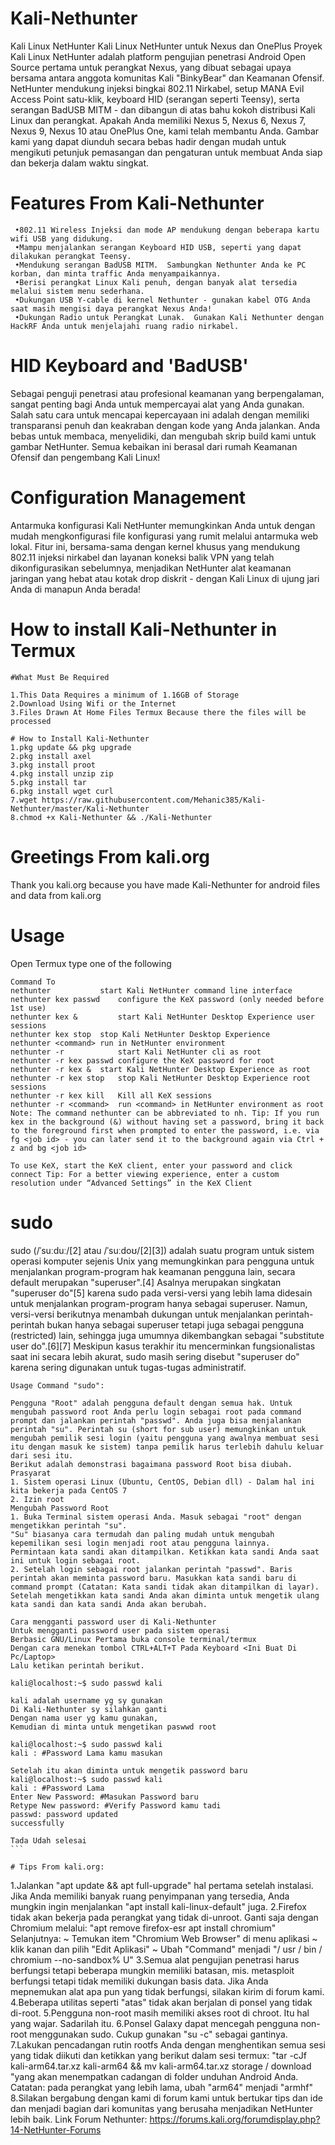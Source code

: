 # Kali-Nethunter
Kali Linux NetHunter  Kali Linux NetHunter untuk Nexus dan OnePlus  Proyek Kali Linux NetHunter adalah platform pengujian penetrasi Android Open Source pertama untuk perangkat Nexus, yang dibuat sebagai upaya bersama antara anggota komunitas Kali "BinkyBear" dan Keamanan Ofensif.  NetHunter mendukung injeksi bingkai 802.11 Nirkabel, setup MANA Evil Access Point satu-klik, keyboard HID (serangan seperti Teensy), serta serangan BadUSB MITM - dan dibangun di atas bahu kokoh distribusi Kali Linux dan perangkat.  Apakah Anda memiliki Nexus 5, Nexus 6, Nexus 7, Nexus 9, Nexus 10 atau OnePlus One, kami telah membantu Anda.  Gambar kami yang dapat diunduh secara bebas hadir dengan mudah untuk mengikuti petunjuk pemasangan dan pengaturan untuk membuat Anda siap dan bekerja dalam waktu singkat.

# Features From Kali-Nethunter
````
 •802.11 Wireless Injeksi dan mode AP mendukung dengan beberapa kartu wifi USB yang didukung.
 •Mampu menjalankan serangan Keyboard HID USB, seperti yang dapat dilakukan perangkat Teensy.
 •Mendukung serangan BadUSB MITM.  Sambungkan Nethunter Anda ke PC korban, dan minta traffic Anda menyampaikannya.
 •Berisi perangkat Linux Kali penuh, dengan banyak alat tersedia melalui sistem menu sederhana.
 •Dukungan USB Y-cable di kernel Nethunter - gunakan kabel OTG Anda saat masih mengisi daya perangkat Nexus Anda!
 •Dukungan Radio untuk Perangkat Lunak.  Gunakan Kali Nethunter dengan HackRF Anda untuk menjelajahi ruang radio nirkabel.
````

# HID Keyboard and 'BadUSB'
Sebagai penguji penetrasi atau profesional keamanan yang berpengalaman, sangat penting bagi Anda untuk mempercayai alat yang Anda gunakan.  Salah satu cara untuk mencapai kepercayaan ini adalah dengan memiliki transparansi penuh dan keakraban dengan kode yang Anda jalankan.  Anda bebas untuk membaca, menyelidiki, dan mengubah skrip build kami untuk gambar NetHunter.  Semua kebaikan ini berasal dari rumah Keamanan Ofensif dan pengembang Kali Linux!

# Configuration Management 
Antarmuka konfigurasi Kali NetHunter memungkinkan Anda untuk dengan mudah mengkonfigurasi file konfigurasi yang rumit melalui antarmuka web lokal.  Fitur ini, bersama-sama dengan kernel khusus yang mendukung 802.11 injeksi nirkabel dan layanan koneksi balik VPN yang telah dikonfigurasikan sebelumnya, menjadikan NetHunter alat keamanan jaringan yang hebat atau kotak drop diskrit - dengan Kali Linux di ujung jari Anda di manapun Anda berada!

# How to install Kali-Nethunter in Termux
````
#What Must Be Required 

1.This Data Requires a minimum of 1.16GB of Storage 
2.Download Using Wifi or the Internet 
3.Files Drawn At Home Files Termux Because there the files will be processed

# How to Install Kali-Nethunter
1.pkg update && pkg upgrade
2.pkg install axel
3.pkg install proot
4.pkg install unzip zip
5.pkg install tar
6.pkg install wget curl
7.wget https://raw.githubusercontent.com/Mehanic385/Kali-Nethunter/master/Kali-Nethunter
8.chmod +x Kali-Nethunter && ./Kali-Nethunter
````
# Greetings From kali.org
Thank you kali.org because you have made Kali-Nethunter for android
files and data from kali.org

# Usage
Open Termux type one of the following 
````
Command	To
nethunter	        start Kali NetHunter command line interface
nethunter kex passwd	configure the KeX password (only needed before 1st use)
nethunter kex &	        start Kali NetHunter Desktop Experience user sessions
nethunter kex stop	stop Kali NetHunter Desktop Experience
nethunter <command>	run in NetHunter environment
nethunter -r	        start Kali NetHunter cli as root
nethunter -r kex passwd	configure the KeX password for root
nethunter -r kex &	start Kali NetHunter Desktop Experience as root
nethunter -r kex stop	stop Kali NetHunter Desktop Experience root sessions
nethunter -r kex kill	Kill all KeX sessions
nethunter -r <command>	run <command> in NetHunter environment as root
Note: The command nethunter can be abbreviated to nh. Tip: If you run kex in the background (&) without having set a password, bring it back to the foreground first when prompted to enter the password, i.e. via fg <job id> - you can later send it to the background again via Ctrl + z and bg <job id>

To use KeX, start the KeX client, enter your password and click connect Tip: For a better viewing experience, enter a custom resolution under “Advanced Settings” in the KeX Client

````

# sudo <root password>
sudo (/ˈsuːduː/[2] atau /ˈsuːdoʊ/[2][3]) adalah suatu program untuk sistem operasi komputer sejenis Unix yang memungkinkan para pengguna untuk menjalankan program-program hak keamanan pengguna lain, secara default merupakan "superuser".[4] Asalnya merupakan singkatan "superuser do"[5] karena sudo pada versi-versi yang lebih lama didesain untuk menjalankan program-program hanya sebagai superuser. Namun, versi-versi berikutnya menambah dukungan untuk menjalankan perintah-perintah bukan hanya sebagai superuser tetapi juga sebagai pengguna (restricted) lain, sehingga juga umumnya dikembangkan sebagai "substitute user do".[6][7] Meskipun kasus terakhir itu mencerminkan fungsionalistas saat ini secara lebih akurat, sudo masih sering disebut "superuser do" karena sering digunakan untuk tugas-tugas administratif.
````
Usage Command "sudo":

Pengguna "Root" adalah pengguna default dengan semua hak. Untuk mengubah password root Anda perlu login sebagai root pada command prompt dan jalankan perintah "passwd". Anda juga bisa menjalankan perintah "su". Perintah su (short for sub user) memungkinkan untuk mengubah pemilik sesi login (yaitu pengguna yang awalnya membuat sesi itu dengan masuk ke sistem) tanpa pemilik harus terlebih dahulu keluar dari sesi itu.
Berikut adalah demonstrasi bagaimana password Root bisa diubah.
Prasyarat
1. Sistem operasi Linux (Ubuntu, CentOS, Debian dll) - Dalam hal ini kita bekerja pada CentOS 7
2. Izin root
Mengubah Password Root
1. Buka Terminal sistem operasi Anda. Masuk sebagai "root" dengan mengetikkan perintah "su".
"Su" biasanya cara termudah dan paling mudah untuk mengubah kepemilikan sesi login menjadi root atau pengguna lainnya.
Permintaan kata sandi akan ditampilkan. Ketikkan kata sandi Anda saat ini untuk login sebagai root.
2. Setelah login sebagai root jalankan perintah "passwd". Baris perintah akan meminta password baru. Masukkan kata sandi baru di command prompt (Catatan: Kata sandi tidak akan ditampilkan di layar). Setelah mengetikkan kata sandi Anda akan diminta untuk mengetik ulang kata sandi dan kata sandi Anda akan berubah.

Cara mengganti password user di Kali-Nethunter 
Untuk mengganti password user pada sistem operasi
Berbasic GNU/Linux Pertama buka console terminal/termux 
Dengan cara menekan tombol CTRL+ALT+T Pada Keyboard <Ini Buat Di Pc/Laptop>
Lalu ketikan perintah berikut. 

kali@localhost:~$ sudo passwd kali

kali adalah username yg sy gunakan
Di Kali-Nethunter sy silahkan ganti
Dengan nama user yg kamu gunakan, 
Kemudian di minta untuk mengetikan paswwd root

kali@localhost:~$ sudo passwd kali
kali : #Password Lama kamu masukan

Setelah itu akan diminta untuk mengetik password baru
kali@localhost:~$ sudo passwd kali
kali : #Password Lama
Enter New Password: #Masukan Password baru
Retype New password: #Verify Password kamu tadi
passwd: password updated
successfully

Tada Udah selesai
```

# Tips From kali.org:
````
1.Jalankan "apt update && apt full-upgrade" hal pertama setelah instalasi.  Jika Anda memiliki banyak ruang penyimpanan yang tersedia, Anda mungkin ingin menjalankan "apt install kali-linux-default" juga.
2.Firefox tidak akan bekerja pada perangkat yang tidak di-unroot.  Ganti saja dengan Chromium melalui: "apt remove firefox-esr apt install chromium" Selanjutnya: ~ Temukan item "Chromium Web Browser" di menu aplikasi ~ klik kanan dan pilih "Edit Aplikasi" ~ Ubah "Command" menjadi "/ usr / bin  / chromium --no-sandbox% U"
3.Semua alat pengujian penetrasi harus berfungsi tetapi beberapa mungkin memiliki batasan, mis.  metasploit berfungsi tetapi tidak memiliki dukungan basis data.  Jika Anda mepnemukan alat apa pun yang tidak berfungsi, silakan kirim di forum kami.
4.Beberapa utilitas seperti "atas" tidak akan berjalan di ponsel yang tidak di-root.
5.Pengguna non-root masih memiliki akses root di chroot.  Itu hal yang wajar.  Sadarilah itu.
6.Ponsel Galaxy dapat mencegah pengguna non-root menggunakan sudo.  Cukup gunakan "su -c" sebagai gantinya.
7.Lakukan pencadangan rutin rootfs Anda dengan menghentikan semua sesi yang tidak diikuti dan ketikkan yang berikut dalam sesi termux: "tar -cJf kali-arm64.tar.xz kali-arm64 && mv kali-arm64.tar.xz storage / download "yang akan menempatkan cadangan  di folder unduhan Android Anda.  Catatan: pada perangkat yang lebih lama, ubah "arm64" menjadi "armhf"
8.Silakan bergabung dengan kami di forum kami untuk bertukar tips dan ide dan menjadi bagian dari komunitas yang berusaha menjadikan NetHunter lebih baik.
Link Forum Nethunter: https://forums.kali.org/forumdisplay.php?14-NetHunter-Forums

````
